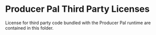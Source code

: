 # Producer Pal Third Party Licenses

License for third party code bundled with the Producer Pal runtime are contained
in this folder.

